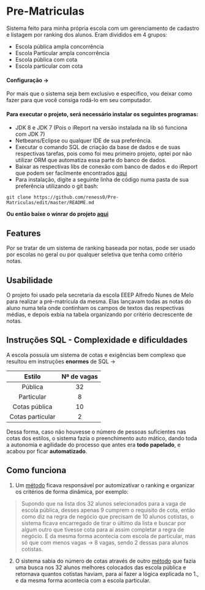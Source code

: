 # Pre-Matriculas
Sistema feito para minha própria escola com um gerenciamento de cadastro e listagem por ranking dos alunos. Eram divididos em 4 grupos: 
- Escola pública ampla concorrência
- Escola Particular ampla concorrência
- Escola pública com cota
- Escola particular com cota 

#### Configuração -> 
Por mais que o sistema seja bem exclusivo e específico, vou deixar como fazer para que você consiga rodá-lo em seu computador. 

#### Para executar o projeto, será necessário instalar os seguintes programas:
- JDK 8 e JDK 7 (Pois o iReport na versão instalada na lib só funciona com JDK 7)
- Netbeans/Eclipse ou qualquer IDE de sua preferência.
- Executar o comando SQL de criação da base de dados e de suas respectivas tarefas, pois como foi meu primeiro projeto, optei por não 
utilizar ORM que automatiza essa parte do banco de dados.
- Baixar as respectivas libs de conexão com banco de dados e do iReport que podem ser facilmente encontrados [aqui](https://mvnrepository.com)
- Para instalação, digite a seguinte linha de código numa pasta de sua preferência utilizando o git bash: 
```
git clone https://github.com/reness0/Pre-Matriculas/edit/master/README.md
```
**Ou então baixe o winrar do projeto [aqui](https://github.com/reness0/Pre-Matriculas/archive/master.zip)**
## Features 
Por se tratar de um sistema de ranking baseada por notas, pode ser usado por escolas no geral ou por qualquer seletiva que tenha como
critério notas.

## Usabilidade 
O projeto foi usado pela secretaria da escola EEEP Alfredo Nunes de Melo para realizar a pré-matrícula da mesma. Elas lançavam todas as 
notas do aluno numa tela onde continham os campos de textos das respectivas médias, e depois exbia na tabela organizando por critério 
decrescente de notas.

## Instruções SQL - Complexidade e dificuldades
A escola possuía um sistema de cotas e exigências bem complexo que resultou em instruções **enormes** de SQL -> 

|      Estilo      | Nª de vagas | 
|:----------------:|:-----------:|  
|      Pública     |      32     |
|    Particular    |      8      |
|   Cotas pública  |      10     |
| Cotas particular |      2      |

 Dessa forma, caso não houvesse o número de pessoas suficientes nas cotas dos  estilos, o sistema fazia o preenchimento auto
mático, dando toda a autonomia e agilidade do processo que antes era **todo papelado**, e acabou por ficar **automatizado**.

## Como funciona 

1. Um [método](https://pastebin.com/HqTMSxV6) ficava responsável por automizativar o ranking e organizar os critérios de forma dinâmica, por exemplo: 
> Supondo que na lista dos 32 alunos selecionados para a vaga de escola pública, desses apenas 9 cumprem o requisito de cota, então como diz na regra de negócio que precisam de 10 alunos cotistas, o sistema ficava encarregado de tirar o último da lista e buscar por algum outro que tivesse cota para aí assim completar a regra de negócio. E da mesma forma acontecia com escola de particular, mas só que com menos vagas -> 8 vagas, sendo 2 dessas para alunos cotistas.
2. O sistema sabia do número de cotas através de outro  [método](https://pastebin.com/5kkkFMeU) que fazia uma busca nos 32 alunos melhores colocados das escola pública e retornava quantos cotistas haviam, para aí fazer a lógica explicada no 1., e da mesma forma acontecia com a escola particular.

